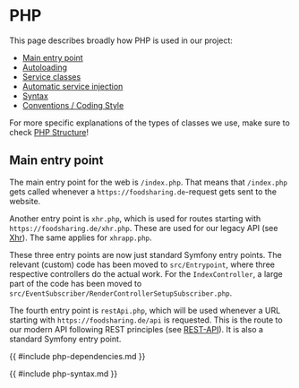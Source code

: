 # PHP

This page describes broadly how PHP is used in our project:

- [Main entry point](#main-entry-point)
- [Autoloading](#autoloading)
- [Service classes](#services)
- [Automatic service injection](#automatic-service-injection)
- [Syntax](#syntax)
- [Conventions / Coding Style](#conventions)

For more specific explanations of the types of classes we use, make sure to check [PHP Structure](php-structure.md)!

## Main entry point

The main entry point for the web is `/index.php`.
That means that `/index.php` gets called whenever a `https://foodsharing.de`-request gets sent to the website.

Another entry point is `xhr.php`, which is used for routes starting with `https://foodsharing.de/xhr.php`. These are
used for our legacy API (see [Xhr](requests.md#xhr)). The same applies for `xhrapp.php`.

These three entry points are now just standard Symfony entry points.
The relevant (custom) code has been moved to `src/Entrypoint`, where three respective controllers do the actual work.
For the `IndexController`, a large part of the code has been moved to `src/EventSubscriber/RenderControllerSetupSubscriber.php`.

The fourth entry point is `restApi.php`, which will be used whenever a URL starting with `https://foodsharing.de/api` is
requested. This is the route to our modern API following REST principles (see [REST-API](requests.md#rest-api)).
It is also a standard Symfony entry point.

{{ #include php-dependencies.md }}

{{ #include php-syntax.md }}
